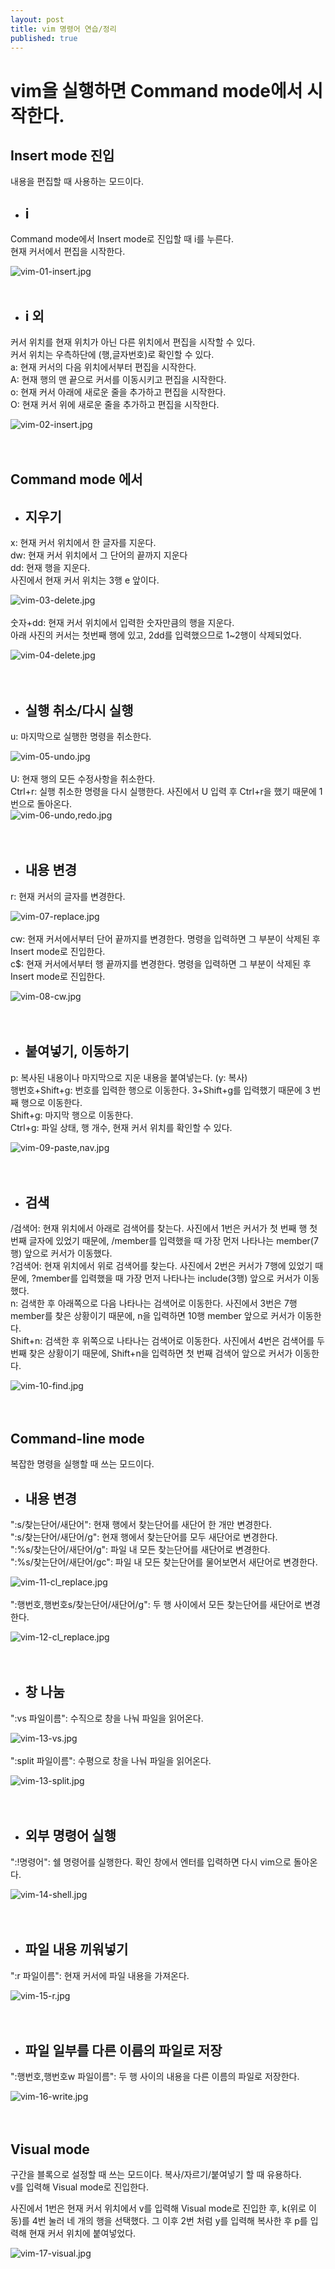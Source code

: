 ```yaml
---
layout: post
title: vim 명령어 연습/정리
published: true
---
```

# vim을 실행하면 Command mode에서 시작한다.

## Insert mode 진입
내용을 편집할 때 사용하는 모드이다.

- ## i
Command mode에서 Insert mode로 진입할 때 i를 누른다.<br />
현재 커서에서 편집을 시작한다.

![vim-01-insert.jpg]({{site.baseurl}}/images/vim-01-insert.jpg)
<br />
<br />
- ## i 외
커서 위치를 현재 위치가 아닌 다른 위치에서 편집을 시작할 수 있다.<br />
커서 위치는 우측하단에 (행,글자번호)로 확인할 수 있다.<br />
a: 현재 커서의 다음 위치에서부터 편집을 시작한다.<br />
A: 현재 행의 맨 끝으로 커서를 이동시키고 편집을 시작한다.<br />
o: 현재 커서 아래에 새로운 줄을 추가하고 편집을 시작한다.<br />
O: 현재 커서 위에 새로운 줄을 추가하고 편집을 시작한다.

![vim-02-insert.jpg]({{site.baseurl}}/images/vim-02-insert.jpg)
<br />
<br />
<br />
## Command mode 에서
- ## 지우기
x: 현재 커서 위치에서 한 글자를 지운다.<br />
dw: 현재 커서 위치에서 그 단어의 끝까지 지운다<br />
dd: 현재 행을 지운다.<br />
사진에서 현재 커서 위치는 3행 e 앞이다.

![vim-03-delete.jpg]({{site.baseurl}}/images/vim-03-delete.jpg)
<br />
<br />
숫자+dd: 현재 커서 위치에서 입력한 숫자만큼의 행을 지운다.<br />
아래 사진의 커서는 첫번째 행에 있고, 2dd를 입력했으므로 1~2행이 삭제되었다.

![vim-04-delete.jpg]({{site.baseurl}}/images/vim-04-delete.jpg)
<br />
<br />
<br />
- ## 실행 취소/다시 실행
u: 마지막으로 실행한 명령을 취소한다.

![vim-05-undo.jpg]({{site.baseurl}}/images/vim-05-undo.jpg)
<br />
<br />
U: 현재 행의 모든 수정사항을 취소한다.<br />
Ctrl+r: 실행 취소한 명령을 다시 실행한다. 사진에서 U 입력 후 Ctrl+r을 했기 때문에 1번으로 돌아온다.<br />
![vim-06-undo,redo.jpg]({{site.baseurl}}/images/vim-06-undo,redo.jpg)
<br />
<br />
<br />
- ## 내용 변경
r: 현재 커서의 글자를 변경한다.

![vim-07-replace.jpg]({{site.baseurl}}/images/vim-07-replace.jpg)
<br />
<br />
cw: 현재 커서에서부터 단어 끝까지를 변경한다. 명령을 입력하면 그 부분이 삭제된 후 Insert mode로 진입한다.<br />
c$: 현재 커서에서부터 행 끝까지를 변경한다. 명령을 입력하면 그 부분이 삭제된 후 Insert mode로 진입한다.

![vim-08-cw.jpg]({{site.baseurl}}/images/vim-08-cw.jpg)
<br />
<br />
<br />
- ## 붙여넣기, 이동하기
p: 복사된 내용이나 마지막으로 지운 내용을 붙여넣는다. (y: 복사)<br />
행번호+Shift+g: 번호를 입력한 행으로 이동한다. 3+Shift+g를 입력했기 때문에 3 번째 행으로 이동한다.<br />
Shift+g: 마지막 행으로 이동한다. <br />
Ctrl+g: 파일 상태, 행 개수, 현재 커서 위치를 확인할 수 있다.

![vim-09-paste,nav.jpg]({{site.baseurl}}/images/vim-09-paste,nav.jpg)
<br />
<br />
<br />
- ## 검색
/검색어: 현재 위치에서 아래로 검색어를 찾는다. 사진에서 1번은 커서가 첫 번째 행 첫 번째 글자에 있었기 때문에, /member를 입력했을 때 가장 먼저 나타나는 member(7행) 앞으로 커서가 이동했다.<br />
?검색어: 현재 위치에서 위로 검색어를 찾는다. 사진에서 2번은 커서가 7행에 있었기 때문에, ?member를 입력했을 때 가장 먼저 나타나는 include(3행) 앞으로 커서가 이동했다.<br />
n: 검색한 후 아래쪽으로 다음 나타나는 검색어로 이동한다. 사진에서 3번은 7행 member를 찾은 상황이기 때문에, n을 입력하면 10행 member 앞으로 커서가 이동한다.<br />
Shift+n: 검색한 후 위쪽으로 나타나는 검색어로 이동한다. 사진에서 4번은 검색어를 두 번째 찾은 상황이기 때문에, Shift+n을 입력하면 첫 번째 검색어 앞으로 커서가 이동한다.

![vim-10-find.jpg]({{site.baseurl}}/images/vim-10-find.jpg)
<br />
<br />
<br />
## Command-line mode
복잡한 명령을 실행할 때 쓰는 모드이다.

- ## 내용 변경
":s/찾는단어/새단어": 현재 행에서 찾는단어를 새단어 한 개만 변경한다.<br />
":s/찾는단어/새단어/g": 현재 행에서 찾는단어를 모두 새단어로 변경한다.<br />
":%s/찾는단어/새단어/g": 파일 내 모든 찾는단어를 새단어로 변경한다.<br />
":%s/찾는단어/새단어/gc": 파일 내 모든 찾는단어를 물어보면서 새단어로 변경한다.

![vim-11-cl_replace.jpg]({{site.baseurl}}/images/vim-11-cl_replace.jpg)
<br />
<br />
":행번호,행번호s/찾는단어/새단어/g": 두 행 사이에서 모든 찾는단어를 새단어로 변경한다.

![vim-12-cl_replace.jpg]({{site.baseurl}}/images/vim-12-cl_replace.jpg)
<br />
<br />
<br />
- ## 창 나눔
":vs 파일이름": 수직으로 창을 나눠 파일을 읽어온다.

![vim-13-vs.jpg]({{site.baseurl}}/images/vim-13-vs.jpg)
<br />
<br />
":split 파일이름": 수평으로 창을 나눠 파일을 읽어온다.

![vim-13-split.jpg]({{site.baseurl}}/images/vim-13-split.jpg)
<br />
<br />
<br />
- ## 외부 명령어 실행
":!명령어": 쉘 명령어를 실행한다. 확인 창에서 엔터를 입력하면 다시 vim으로 돌아온다.

![vim-14-shell.jpg]({{site.baseurl}}/images/vim-14-shell.jpg)
<br />
<br />
<br />
- ## 파일 내용 끼워넣기
":r 파일이름": 현재 커서에 파일 내용을 가져온다.

![vim-15-r.jpg]({{site.baseurl}}/images/vim-15-r.jpg)
<br />
<br />
<br />
- ## 파일 일부를 다른 이름의 파일로 저장
":행번호,행번호w 파일이름": 두 행 사이의 내용을 다른 이름의 파일로 저장한다.

![vim-16-write.jpg]({{site.baseurl}}/images/vim-16-write.jpg)
<br />
<br />
<br />
## Visual mode
구간을 블록으로 설정할 때 쓰는 모드이다. 복사/자르기/붙여넣기 할 때 유용하다.<br />
v를 입력해 Visual mode로 진입한다.

사진에서 1번은 현재 커서 위치에서 v를 입력해 Visual mode로 진입한 후, k(위로 이동)를 4번 눌러 네 개의 행을 선택했다. 그 이후 2번 처럼 y를 입력해 복사한 후 p를 입력해 현재 커서 위치에 붙여넣었다. 

![vim-17-visual.jpg]({{site.baseurl}}/images/vim-17-visual.jpg)
<br />